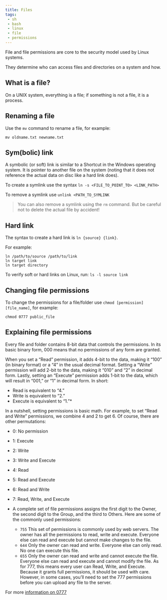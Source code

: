 ```yaml
---
title: Files
tags:
 - sh
 - bash
 - linux
 - file
 - permissions
---
```


File and file permissions are core to the security model used by Linux systems.
<!--more-->
They determine who can access files and directories on a system and how.

## What is a file?

On a UNIX system, everything is a file; if something is not a file, it is a process.

## Renaming a file

Use the ``mv`` command to rename a file, for example:
```shell
mv oldname.txt newname.txt
```

## Sym(bolic) link

A symbolic (or soft) link is similar to a Shortcut in the Windows operating system. It is pointer to another file on
the system (noting that it does not reference the actual data on disc like a hard link does).

To create a symlink use the syntax `ln -s <FILE_TO_POINT_TO> <LINK_PATH>`

To remove a symlink use `unlink <PATH_TO_SYMLINK`

> You can also remove a symlink using the `rm` command. But be careful not to delete the actual file by accident!

## Hard link

The syntax to create a hard link is `ln {source} {link}`.

For example:

```shell
ln /path/to/source /path/to/link
ln target link
ln target directory
```
To verify soft or hard links on Linux, run: `ls -l source link`


## Changing file permissions

To change the permissions for a file/folder use `chmod [permission] [file_name]`, for example:
```shell
chmod 0777 public_file
```

## Explaining file permissions

Every file and folder contains 8-bit data that controls the permissions. In its basic binary form, 000 means that no permissions of any form are granted.

When you set a “Read” permission, it adds 4-bit to the data, making it “100” (in binary format) or a “4” in the usual decimal format. Setting a “Write” permission will add 2-bit to the data, making it “010” and “2” in decimal form. Lastly, setting an “Execute” permission adds 1-bit to the data, which will result in “001,” or “1” in decimal form. In short:

* Read is equivalent to “4.”
* Write is equivalent to “2.”
* Execute is equivalent to “1.”*

In a nutshell, setting permissions is basic math. For example, to set “Read and Write” permissions, we combine 4 and 2 to get 6. Of course, there are other permutations:

* 0: No permission
* 1: Execute
* 2: Write
* 3: Write and Execute
* 4: Read
* 5: Read and Execute
* 6: Read and Write
* 7: Read, Write, and Execute
* A complete set of file permissions assigns the first digit to the Owner, the second digit to the Group, and the third to Others. Here are some of the commonly used permissions:

    - `755` This set of permissions is commonly used by web servers. The owner has all the permissions to read, write and execute. Everyone else can read and execute but cannot make changes to the file.
    - `644` Only the owner can read and write. Everyone else can only read. No one can execute this file.
    - `655` Only the owner can read and write and cannot execute the file. Everyone else can read and execute and cannot modify the file.
      As for 777, this means every user can Read, Write, and Execute. Because it grants full permissions, it should be used with care. However, in some cases, you’ll need to set the 777 permissions before you can upload any file to the server.

For more [information on 0777](https://www.maketecheasier.com/file-permissions-what-does-chmod-777-means/)


